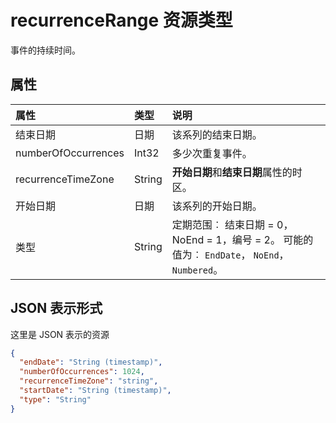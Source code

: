 # <a name="recurrencerange-resource-type"></a>recurrenceRange 资源类型

事件的持续时间。

## <a name="properties"></a>属性

| 属性     | 类型   |说明|
|:---------------|:--------|:----------|
|结束日期|日期|该系列的结束日期。|
|numberOfOccurrences|Int32|多少次重复事件。|
|recurrenceTimeZone|String |**开始日期**和**结束日期**属性的时区。 | 
|开始日期|日期|该系列的开始日期。|
|类型|String|定期范围︰ 结束日期 = 0，NoEnd = 1，编号 = 2。 可能的值为︰ `EndDate`， `NoEnd`， `Numbered`。||


## <a name="json-representation"></a>JSON 表示形式

这里是 JSON 表示的资源

<!-- {
  "blockType": "resource",
  "optionalProperties": [

  ],
  "@odata.type": "microsoft.graph.recurrencerange"
}-->

```json
{
  "endDate": "String (timestamp)",
  "numberOfOccurrences": 1024,
  "recurrenceTimeZone": "string",
  "startDate": "String (timestamp)",
  "type": "String"
}

```

<!-- uuid: 8fcb5dbc-d5aa-4681-8e31-b001d5168d79
2015-10-25 14:57:30 UTC -->
<!-- {
  "type": "#page.annotation",
  "description": "recurrenceRange resource",
  "keywords": "",
  "section": "documentation",
  "tocPath": ""
}-->

